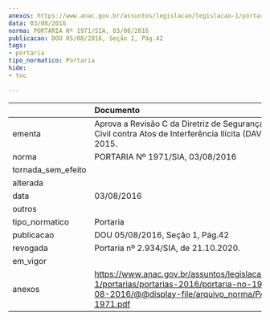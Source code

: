```yaml
---
anexos: https://www.anac.gov.br/assuntos/legislacao/legislacao-1/portarias/portarias-2016/portaria-no-1971-sia-03-08-2016/@@display-file/arquivo_norma/PA2016-1971.pdf
data: 03/08/2016
norma: PORTARIA Nº 1971/SIA, 03/08/2016
publicacao: DOU 05/08/2016, Seção 1, Pág.42
tags:
- portaria
tipo_normatico: Portaria
hide: 
- toc 
 
---
```


|                    | Documento                                                                                                                                                      |
|:-------------------|:---------------------------------------------------------------------------------------------------------------------------------------------------------------|
| ementa             | Aprova a Revisão C da Diretriz de Segurança da Aviação Civil contra Atos de Interferência Ilícita (DAVSEC) nº 01-2015.                                         |
| norma              | PORTARIA Nº 1971/SIA, 03/08/2016                                                                                                                               |
| tornada_sem_efeito |                                                                                                                                                                |
| alterada           |                                                                                                                                                                |
| data               | 03/08/2016                                                                                                                                                     |
| outros             |                                                                                                                                                                |
| tipo_normatico     | Portaria                                                                                                                                                       |
| publicacao         | DOU 05/08/2016, Seção 1, Pág.42                                                                                                                                |
| revogada           | Portaria nº 2.934/SIA, de 21.10.2020.                                                                                                                          |
| em_vigor           |                                                                                                                                                                |
| anexos             | https://www.anac.gov.br/assuntos/legislacao/legislacao-1/portarias/portarias-2016/portaria-no-1971-sia-03-08-2016/@@display-file/arquivo_norma/PA2016-1971.pdf |
